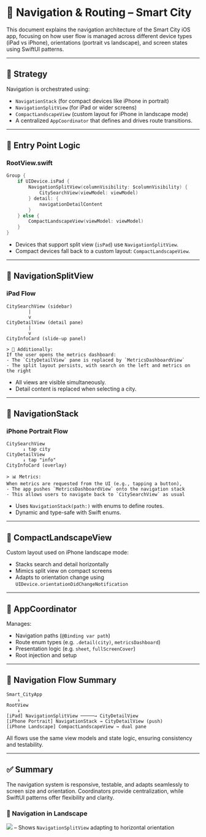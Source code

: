 # 🧭 Navigation & Routing – Smart City

This document explains the navigation architecture of the Smart City iOS app, focusing on how user flow is managed across different device types (iPad vs iPhone), orientations (portrait vs landscape), and screen states using SwiftUI patterns.

---

## 📐 Strategy

Navigation is orchestrated using:

- `NavigationStack` (for compact devices like iPhone in portrait)
- `NavigationSplitView` (for iPad or wider screens)
- `CompactLandscapeView` (custom layout for iPhone in landscape mode)
- A centralized `AppCoordinator` that defines and drives route transitions.

---

## 📱 Entry Point Logic

### RootView.swift

```swift
Group {
    if UIDevice.isPad {
        NavigationSplitView(columnVisibility: $columnVisibility) {
            CitySearchView(viewModel: viewModel)
        } detail: {
            navigationDetailContent
        }
    } else {
        CompactLandscapeView(viewModel: viewModel)
    }
}
```

- Devices that support split view (`isPad`) use `NavigationSplitView`.
- Compact devices fall back to a custom layout: `CompactLandscapeView`.

---

## 🧭 NavigationSplitView

### iPad Flow

```text
CitySearchView (sidebar)
        |
        v
CityDetailView (detail pane)
        |
        v
CityInfoCard (slide-up panel)

> 🧭 Additionally:
If the user opens the metrics dashboard:
- The `CityDetailView` pane is replaced by `MetricsDashboardView`
- The split layout persists, with search on the left and metrics on the right
```

- All views are visible simultaneously.
- Detail content is replaced when selecting a city.

---

## 📲 NavigationStack

### iPhone Portrait Flow

```text
CitySearchView
      ↓ tap city
CityDetailView
      ↓ tap "info"
CityInfoCard (overlay)

> 📊 Metrics:
When metrics are requested from the UI (e.g., tapping a button),
- The app pushes `MetricsDashboardView` onto the navigation stack
- This allows users to navigate back to `CitySearchView` as usual
```

- Uses `NavigationStack(path:)` with enums to define routes.
- Dynamic and type-safe with Swift enums.

---

## 📱 CompactLandscapeView

Custom layout used on iPhone landscape mode:

- Stacks search and detail horizontally
- Mimics split view on compact screens
- Adapts to orientation change using `UIDevice.orientationDidChangeNotification`

---

## 🧠 AppCoordinator

Manages:

- Navigation paths (`@Binding var path`)
- Route enum types (e.g. `.detail(city)`, `metricsDashboard`)
- Presentation logic (e.g. `sheet`, `fullScreenCover`)
- Root injection and setup

---

## 🔄 Navigation Flow Summary

```text
Smart_CityApp
    ↓
RootView
    ↓
[iPad] NavigationSplitView ─────→ CityDetailView
[iPhone Portrait] NavigationStack → CityDetailView (push)
[iPhone Landscape] CompactLandscapeView → dual pane
```

All flows use the same view models and state logic, ensuring consistency and testability.

---

## ✅ Summary

The navigation system is responsive, testable, and adapts seamlessly to screen size and orientation. Coordinators provide centralization, while SwiftUI patterns offer flexibility and clarity.


### 🎥 Navigation in Landscape

![](../vid/LandscapeView.gif) – Shows `NavigationSplitView` adapting to horizontal orientation



